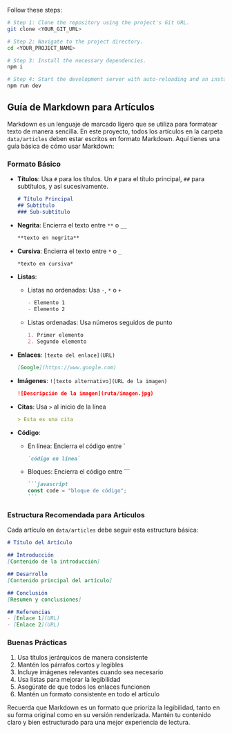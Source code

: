 Follow these steps:

```sh
# Step 1: Clone the repository using the project's Git URL.
git clone <YOUR_GIT_URL>

# Step 2: Navigate to the project directory.
cd <YOUR_PROJECT_NAME>

# Step 3: Install the necessary dependencies.
npm i

# Step 4: Start the development server with auto-reloading and an instant preview.
npm run dev
```

## Guía de Markdown para Artículos

Markdown es un lenguaje de marcado ligero que se utiliza para formatear texto de manera sencilla. En este proyecto, todos los artículos en la carpeta `data/articles` deben estar escritos en formato Markdown. Aquí tienes una guía básica de cómo usar Markdown:

### Formato Básico

- **Títulos**: Usa `#` para los títulos. Un `#` para el título principal, `##` para subtítulos, y así sucesivamente.
  ```markdown
  # Título Principal
  ## Subtítulo
  ### Sub-subtítulo
  ```

- **Negrita**: Encierra el texto entre `**` o `__`
  ```markdown
  **texto en negrita**
  ```

- **Cursiva**: Encierra el texto entre `*` o `_`
  ```markdown
  *texto en cursiva*
  ```

- **Listas**: 
  - Listas no ordenadas: Usa `-`, `*` o `+`
    ```markdown
    - Elemento 1
    - Elemento 2
    ```
  - Listas ordenadas: Usa números seguidos de punto
    ```markdown
    1. Primer elemento
    2. Segundo elemento
    ```

- **Enlaces**: `[texto del enlace](URL)`
  ```markdown
  [Google](https://www.google.com)
  ```

- **Imágenes**: `![texto alternativo](URL de la imagen)`
  ```markdown
  ![Descripción de la imagen](ruta/imagen.jpg)
  ```

- **Citas**: Usa `>` al inicio de la línea
  ```markdown
  > Esta es una cita
  ```

- **Código**:
  - En línea: Encierra el código entre \`
    ```markdown
    `código en línea`
    ```
  - Bloques: Encierra el código entre \`\`\`
    ````markdown
    ```javascript
    const code = "bloque de código";
    ```
    ````

### Estructura Recomendada para Artículos

Cada artículo en `data/articles` debe seguir esta estructura básica:

```markdown
# Título del Artículo

## Introducción
[Contenido de la introducción]

## Desarrollo
[Contenido principal del artículo]

## Conclusión
[Resumen y conclusiones]

## Referencias
- [Enlace 1](URL)
- [Enlace 2](URL)
```

### Buenas Prácticas

1. Usa títulos jerárquicos de manera consistente
2. Mantén los párrafos cortos y legibles
3. Incluye imágenes relevantes cuando sea necesario
4. Usa listas para mejorar la legibilidad
5. Asegúrate de que todos los enlaces funcionen
6. Mantén un formato consistente en todo el artículo

Recuerda que Markdown es un formato que prioriza la legibilidad, tanto en su forma original como en su versión renderizada. Mantén tu contenido claro y bien estructurado para una mejor experiencia de lectura.
